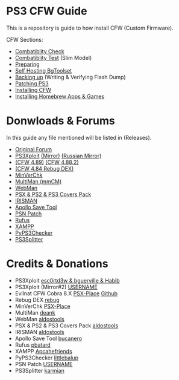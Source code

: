 # PS3 CFW Guide
This is a repository is guide to how install CFW (Custom Firmware).

CFW Sections: 

- [Combatiblity Check](https://github.com/ZHassanQ/PS3-CFW-Guide/wiki/1.-Compatibility-Check)
- [Combatiblity Test](https://github.com/ZHassanQ/PS3-CFW-Guide/wiki/2.-Compatibility-Test) (Slim Model)
- [Preparing](https://github.com/ZHassanQ/PS3-CFW-Guide/wiki/3.-Preparing)
- [Self Hosting BgToolset](https://github.com/ZHassanQ/PS3-CFW-Guide/wiki/4.-Self-Hosting-BgToolset)
- [Backing up](https://github.com/ZHassanQ/PS3-CFW-Guide/wiki/5.-Backing-Up) (Writing & Verifying Flash Dump)
- [Patching PS3](https://github.com/ZHassanQ/PS3-CFW-Guide/wiki/6.-Patching-PS3)
- [Installing CFW](https://github.com/ZHassanQ/PS3-CFW-Guide/wiki/7.-Installing-CFW)
- [Installing Homebrew Apps & Games](https://github.com/ZHassanQ/PS3-CFW-Guide/wiki/8.-Installing-Homebrew-Apps-&-Games)




# Donwloads & Forums

In this guide any file mentioned will be listed in (Releases).

- [Original Forum](https://gbatemp.net/threads/ultimate-ps3-guide.623854/#post-10035808)
- [PS3Xploit](http://ps3xploit.me/) [(Mirror)](https://furever.me/bgtoolset) [(Russian Mirror)](https://www.pspx.ru/forum/bgtoolset/)
- [(CFW 4.89)](https://www.psx-place.com/threads/cfw-4-89-evilnat-cobra-8-3-cex.37294/) [(CFW 4.88.2)](https://www.psx-place.com/threads/4-88-2-evilnat-cobra-8-3-custom-firmware-cfw-cex-released.32057/) 
- [(CFW 4.84 Rebug DEX)](https://rebug.me/official-rebug-4-84-2-rex-d-rex-cobra-8-1-toolbox-2-03-02-mar-29th-2019/)
- [MinVerChk](https://www.psx-place.com/resources/minverchk-minimum-version-checker.610/)
- [MultiMan (mmCM)](https://www.psx-place.com/threads/update-multiman-04-85-01-official-update-from-deank-adds-4-83-4-85-cfw-support-ps3hen-support.26435/page-3#post-210206)
- [WebMan](https://github.com/aldostools/webMAN-MOD)
- [PSX & PS2 & PS3 Covers Pack](https://github.com/aldostools/Resources/)
- [IRISMAN](https://github.com/aldostools/IRISMAN)
- [Apollo Save Tool](https://github.com/bucanero/apollo-ps3)
- [PSN Patch](http://www.psx-place.com/forum/psnpatch/psnpatch-information-releases-125.html)
- [Rufus](https://rufus.ie/en/)
- [XAMPP](https://www.apachefriends.org/)
- [PyPS3Checker](https://github.com/littlebalup)
- [PS3Splitter](http://karmian.org/projects/ps3splitter)


# Credits & Donations

- PS3Xploit [esc0rtd3w & bguerville & Habib](https://www.paypal.me/nopsn)
- PS3Xploit (Mirror#2) [USERNAME]()
- Evilnat CFW Cobra 8.X [PSX-Place](https://www.psx-place.com/members/evilnat.76/) [Github](https://github.com/Evilnat)
- Rebug DEX [rebug](https://rebug.me/)
- MinVerChk [PSX-Place](https://www.psx-place.com/resources/minverchk-minimum-version-checker.610/)
- MultiMan [deank](https://www.paypal.com/paypalme/webplugins)
- WebMan [aldostools](https://www.paypal.com/donate/?hosted_button_id=HCYZ9AM3JUB78)
- PSX & PS2 & PS3 Covers Pack [aldostools](https://www.paypal.com/donate/?hosted_button_id=HCYZ9AM3JUB78)
- IRISMAN [aldostools](https://www.paypal.com/donate/?hosted_button_id=HCYZ9AM3JUB78)
- Apollo Save Tool [bucanero](https://www.paypal.me/bucanerodev)
- Rufus [pbatard](https://github.com/pbatard)
- XAMPP [Apcahefriends](https://www.apachefriends.org/)
- PyPS3Checker [littlebalup](https://github.com/littlebalup)
- PSN Patch [USERNAME](http://www.psx-place.com/forum/psnpatch/psnpatch-information-releases-125.html)
- PS3Splitter [karmian](http://karmian.org)

